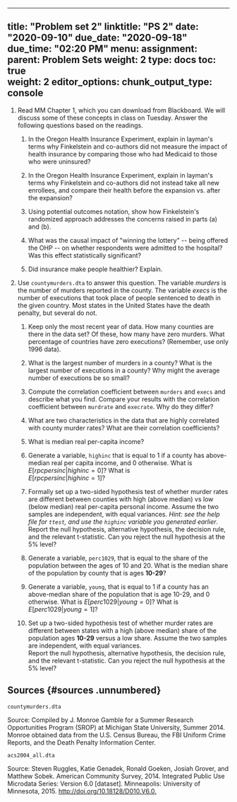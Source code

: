 
---
title: "Problem set 2"
linktitle: "PS 2"
date: "2020-09-10"
due_date: "2020-09-18"
due_time: "02:20 PM"
menu:
  assignment:
    parent: Problem Sets
    weight: 2
type: docs
toc: true	
weight: 2
editor_options: 
  chunk_output_type: console
---

1.  Read MM Chapter 1, which you can download from Blackboard. We will
    discuss some of these concepts in class on Tuesday. Answer the
    following questions based on the readings.

    1.  In the Oregon Health Insurance Experiment, explain in layman's
        terms why Finkelstein and co-authors did not measure the impact
        of health insurance by comparing those who had Medicaid to those
        who were uninsured?

    2.  In the Oregon Health Insurance Experiment, explain in layman's
        terms why Finkelstein and co-authors did not instead take all
        new enrollees, and compare their health before the expansion vs.
        after the expansion?

    3.  Using potential outcomes notation, show how Finkelstein's
        randomized approach addresses the concerns raised in parts (a)
        and (b).

    4.  What was the causal impact of "winning the lottery" -- being
        offered the OHP -- on whether respondents were admitted to the
        hospital? Was this effect statistically significant?

    5.  Did insurance make people healthier? Explain.


3.  Use `countymurders.dta` to answer this question. The variable
    $murders$ is the number of murders reported in the county. The
    variable $execs$ is the number of executions that took place of
    people sentenced to death in the given country. Most states in the
    United States have the death penalty, but several do not.

    1.  Keep only the most recent year of data. How many counties are
        there in the data set? Of these, how many have zero murders.
        What percentage of countries have zero executions? (Remember,
        use only 1996 data).

    2.  What is the largest number of murders in a county? What is the
        largest number of executions in a county? Why might the average
        number of executions be so small?

    3.  Compute the correlation coefficient between `murders` and
        `execs` and describe what you find. Compare your results with
        the correlation coefficient between `murdrate` and `execrate`.
        Why do they differ?

    4.  What are two characteristics in the data that are highly
        correlated with county murder rates? What are their correlation
        coefficients?

    5.  What is median real per-capita income?

    6.  Generate a variable, `highinc` that is equal to 1 if a county
        has above-median real per capita income, and 0 otherwise. What
        is $E[rpcpersinc  | highinc =0]$? What is\
        $E[rpcpersinc | highinc =1]$?

    7.  Formally set up a two-sided hypothesis test of whether murder
        rates are different between counties with high (above median) vs
        low (below median) real per-capita personal income. Assume the
        two samples are independent, with equal variances. *Hint: see
        the help file for `ttest`, and use the `highinc` variable you
        generated earlier*.\
        Report the null hypothesis, alternative hypothesis, the decision
        rule, and the relevant t-statistic. Can you reject the null
        hypothesis at the 5% level?

    8.  Generate a variable, `perc1029`, that is equal to the share of
        the population between the ages of 10 and 20. What is the median
        share of the population by county that is ages **10-29**?

    9.  Generate a variable, `young`, that is equal to 1 if a county has
        an above-median share of the population that is age 10-29, and 0
        otherwise. What is $E[perc1029| young =0]$? What is
        $E[perc1029| young =1]$?

    10. Set up a two-sided hypothesis test of whether murder rates are
        different between states with a high (above median) share of the
        population ages **10-29** versus a low share. Assume the two
        samples are independent, with equal variances.\
        Report the null hypothesis, alternative hypothesis, the decision
        rule, and the relevant t-statistic. Can you reject the null
        hypothesis at the 5% level?

## Sources {#sources .unnumbered}

`countymurders.dta`

Source: Compiled by J. Monroe Gamble for a Summer Research Opportunities
Program (SROP) at Michigan State University, Summer 2014. Monroe
obtained data from the U.S. Census Bureau, the FBI Uniform Crime
Reports, and the Death Penalty Information Center.

`acs2004_all.dta`

Source: Steven Ruggles, Katie Genadek, Ronald Goeken, Josiah Grover, and
Matthew Sobek. American Community Survey, 2014. Integrated Public Use
Microdata Series: Version 6.0 \[dataset\]. Minneapolis: University of
Minnesota, 2015. <http://doi.org/10.18128/D010.V6.0.>
